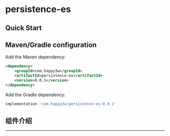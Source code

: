 # persistence-es


Quick Start
-----------
## Maven/Gradle configuration

Add the Maven dependency:

```xml
<dependency>
    <groupId>com.happy3w</groupId>
    <artifactId>persistence-es</artifactId>
    <version>0.0.1</version>
</dependency>
```

Add the Gradle dependency:

```groovy
implementation 'com.happy3w:persistence-es:0.0.1'
```

## 组件介绍

---
